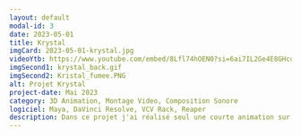 ```yaml
---
layout: default
modal-id: 3
date: 2023-05-01
title: Krystal
imgCard: 2023-05-01-krystal.jpg
videoYtb: https://www.youtube.com/embed/8Lfl74hOEN0?si=6ai7IL2Ge4E8GHcq
imgSecond1: krystal_back.gif
imgSecond2: Kristal_fumee.PNG
alt: Projet Krystal
project-date: Mai 2023
category: 3D Animation, Montage Video, Composition Sonore
logiciel: Maya, DaVinci Resolve, VCV Rack, Reaper
description: Dans ce projet j'ai réalisé seul une courte animation sur Maya de 2 petites boules de cristal lumineuses qui se promène au-dessus d'un large écran de fumée duquel plusieurs tours de cristal émergent l'une après l'autre. La bande sonore est entièrement faites par moi également à l'aide de VCV rack.
---
```

